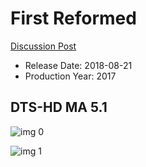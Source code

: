 # First Reformed

[Discussion Post](https://www.avsforum.com/threads/bass-eq-for-filtered-movies.2995212/post-57005070)

* Release Date: 2018-08-21
* Production Year: 2017

## DTS-HD MA 5.1

![img 0](https://i.imgur.com/Qvmr0CB.jpg)

![img 1](https://i.imgur.com/t7FCr80.png)

